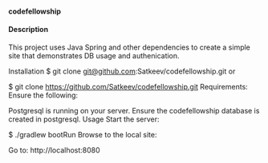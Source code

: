 #### codefellowship

#### Description
This project uses Java Spring and other dependencies to create a simple site that demonstrates DB usage and authenication.


Installation
 $ git clone git@github.com:Satkeev/codefellowship.git
or

 $ git clone https://github.com/Satkeev/codefellowship.git
Requirements:
Ensure the following:

Postgresql is running on your server.
Ensure the codefellowship database is created in postgresql.
Usage
Start the server:

 $ ./gradlew bootRun
Browse to the local site:

Go to: http://localhost:8080